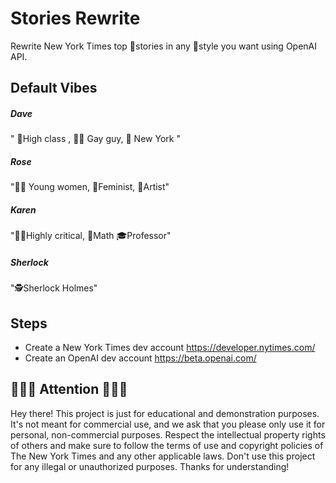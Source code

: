 # Stories Rewrite
Rewrite New York Times top 📝stories in any 💄style you want using OpenAI API.

## Default  Vibes 

##### Dave
" 👠High class , 🏳️‍🌈 Gay guy, 🗽 New York "

##### Rose
"👩‍🦰 Young women, 💪Feminist, 🎨Artist"

##### Karen
"👩‍🏫Highly critical, 📐Math 🎓Professor"

##### Sherlock 
"🕵️Sherlock Holmes"


## Steps
- Create a New York Times dev account https://developer.nytimes.com/
- Create an OpenAI dev account https://beta.openai.com/

## 👩🏼‍💻 Attention 🧑🏽‍💻
Hey there! This project is just for educational and demonstration purposes. It's not meant for commercial use, and we ask that you please only use it for personal, non-commercial purposes. Respect the intellectual property rights of others and make sure to follow the terms of use and copyright policies of The New York Times and any other applicable laws. Don't use this project for any illegal or unauthorized purposes. Thanks for understanding!




